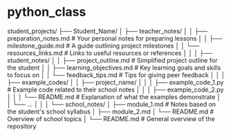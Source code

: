 # python_class

student_projects/
├── Student_Name/
│   ├── teacher_notes/
│   │   ├── preparation_notes.md     # Your personal notes for preparing lessons
│   │   ├── milestone_guide.md       # A guide outlining project milestones
│   │   └── resources_links.md       # Links to useful resources or references
│   │
│   ├── student_notes/
│   │   ├── project_outline.md       # Simplified project outline for the student
│   │   ├── learning_objectives.md   # Key learning goals and skills to focus on
│   │   └── feedback_tips.md         # Tips for giving peer feedback
│   │
│   ├── example_codes/
│   │   ├── project_name/
│   │   │   ├── example_code_1.py    # Example code related to their school notes
│   │   │   ├── example_code_2.py
│   │   │   └── README.md            # Explanation of what the examples demonstrate
│   │   └── ...
│   │
│   └── school_notes/
│       ├── module_1.md              # Notes based on the student's school syllabus
│       ├── module_2.md
│       └── README.md                # Overview of school topics
│
└── README.md                         # General overview of the repository
